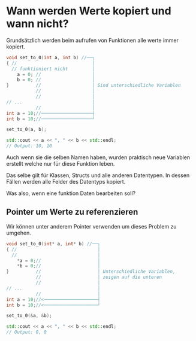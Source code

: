 # Wann werden Werte kopiert und wann nicht?

Grundsätzlich werden beim aufrufen von Funktionen alle werte immer kopiert.

```c++
void set_to_0(int a, int b) //──┐
{ //                            │
  // funktioniert nicht         │
	a = 0; //                   │
	b = 0; //                   │
}          //                   │ Sind unterschiedliche Variablen
           //                   │
           //                   │
// ...                          │
           //                   │
int a = 10;//───────────────────┤
int b = 10;//───────────────────┘

set_to_0(a, b);

std::cout << a << ", " << b << std::endl;
// Output: 10, 10
```

Auch wenn sie die selben Namen haben, wurden praktisch neue Variablen erstellt welche nur für diese Funktion leben.

Das selbe gilt für Klassen, Structs und alle anderen Datentypen. In dessen Fällen werden alle Felder des Datentyps kopiert.

Was also, wenn eine funktion Daten bearbeiten soll?


## Pointer um Werte zu referenzieren

Wir können unter anderem Pointer verwenden um dieses Problem zu umgehen.

```c++
void set_to_0(int* a, int* b) //──┐
{ //                              │
  //                              │
	*a = 0;//                     │
	*b = 0;//                     │
}          //                     │ Unterschiedliche Variablen,
           //                     │ zeigen auf die unteren
           //                     │
// ...                            │
           //                     │
int a = 10;//<────────────────────┤
int b = 10;//<────────────────────┘

set_to_0(&a, &b);

std::cout << a << ", " << b << std::endl;
// Output: 0, 0
```
